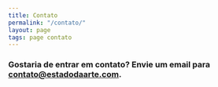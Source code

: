 ```yaml
---
title: Contato
permalink: "/contato/"
layout: page
tags: page contato
---
```

### Gostaria de entrar em contato? Envie um email para <a href="mailto:contato@estadodaarte.com">contato@estadodaarte.com</a>.

<!-- BEGIN JIVOSITE CODE -->
<script type='text/javascript'>
(function(){ var widget_id = 'tICHbuq0pb';var d=document;var w=window;function l(){
var s = document.createElement('script'); s.type = 'text/javascript'; s.async = true; s.src = '//code.jivosite.com/script/widget/'+widget_id; var ss = document.getElementsByTagName('script')[0]; ss.parentNode.insertBefore(s, ss);}if(d.readyState=='complete'){l();}else{if(w.attachEvent){w.attachEvent('onload',l);}else{w.addEventListener('load',l,false);}}})();</script>
<!-- END JIVOSITE CODE -->
